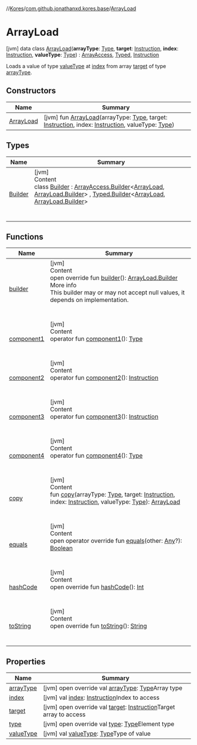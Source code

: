 //[Kores](../../index.md)/[com.github.jonathanxd.kores.base](../index.md)/[ArrayLoad](index.md)



# ArrayLoad  
 [jvm] data class [ArrayLoad](index.md)(**arrayType**: [Type](https://docs.oracle.com/javase/8/docs/api/java/lang/reflect/Type.html), **target**: [Instruction](../../com.github.jonathanxd.kores/-instruction/index.md), **index**: [Instruction](../../com.github.jonathanxd.kores/-instruction/index.md), **valueType**: [Type](https://docs.oracle.com/javase/8/docs/api/java/lang/reflect/Type.html)) : [ArrayAccess](../-array-access/index.md), [Typed](../-typed/index.md), [Instruction](../../com.github.jonathanxd.kores/-instruction/index.md)

Loads a value of type [valueType](value-type.md) at [index](--index--.md) from array [target](target.md) of type [arrayType](array-type.md).

   


## Constructors  
  
|  Name|  Summary| 
|---|---|
| <a name="com.github.jonathanxd.kores.base/ArrayLoad/ArrayLoad/#java.lang.reflect.Type#com.github.jonathanxd.kores.Instruction#com.github.jonathanxd.kores.Instruction#java.lang.reflect.Type/PointingToDeclaration/"></a>[ArrayLoad](-array-load.md)| <a name="com.github.jonathanxd.kores.base/ArrayLoad/ArrayLoad/#java.lang.reflect.Type#com.github.jonathanxd.kores.Instruction#com.github.jonathanxd.kores.Instruction#java.lang.reflect.Type/PointingToDeclaration/"></a> [jvm] fun [ArrayLoad](-array-load.md)(arrayType: [Type](https://docs.oracle.com/javase/8/docs/api/java/lang/reflect/Type.html), target: [Instruction](../../com.github.jonathanxd.kores/-instruction/index.md), index: [Instruction](../../com.github.jonathanxd.kores/-instruction/index.md), valueType: [Type](https://docs.oracle.com/javase/8/docs/api/java/lang/reflect/Type.html))   <br>


## Types  
  
|  Name|  Summary| 
|---|---|
| <a name="com.github.jonathanxd.kores.base/ArrayLoad.Builder///PointingToDeclaration/"></a>[Builder](-builder/index.md)| <a name="com.github.jonathanxd.kores.base/ArrayLoad.Builder///PointingToDeclaration/"></a>[jvm]  <br>Content  <br>class [Builder](-builder/index.md) : [ArrayAccess.Builder](../-array-access/-builder/index.md)<[ArrayLoad](index.md), [ArrayLoad.Builder](-builder/index.md)> , [Typed.Builder](../-typed/-builder/index.md)<[ArrayLoad](index.md), [ArrayLoad.Builder](-builder/index.md)>   <br><br><br>


## Functions  
  
|  Name|  Summary| 
|---|---|
| <a name="com.github.jonathanxd.kores.base/ArrayLoad/builder/#/PointingToDeclaration/"></a>[builder](builder.md)| <a name="com.github.jonathanxd.kores.base/ArrayLoad/builder/#/PointingToDeclaration/"></a>[jvm]  <br>Content  <br>open override fun [builder](builder.md)(): [ArrayLoad.Builder](-builder/index.md)  <br>More info  <br>This builder may or may not accept null values, it depends on implementation.  <br><br><br>
| <a name="com.github.jonathanxd.kores.base/ArrayLoad/component1/#/PointingToDeclaration/"></a>[component1](component1.md)| <a name="com.github.jonathanxd.kores.base/ArrayLoad/component1/#/PointingToDeclaration/"></a>[jvm]  <br>Content  <br>operator fun [component1](component1.md)(): [Type](https://docs.oracle.com/javase/8/docs/api/java/lang/reflect/Type.html)  <br><br><br>
| <a name="com.github.jonathanxd.kores.base/ArrayLoad/component2/#/PointingToDeclaration/"></a>[component2](component2.md)| <a name="com.github.jonathanxd.kores.base/ArrayLoad/component2/#/PointingToDeclaration/"></a>[jvm]  <br>Content  <br>operator fun [component2](component2.md)(): [Instruction](../../com.github.jonathanxd.kores/-instruction/index.md)  <br><br><br>
| <a name="com.github.jonathanxd.kores.base/ArrayLoad/component3/#/PointingToDeclaration/"></a>[component3](component3.md)| <a name="com.github.jonathanxd.kores.base/ArrayLoad/component3/#/PointingToDeclaration/"></a>[jvm]  <br>Content  <br>operator fun [component3](component3.md)(): [Instruction](../../com.github.jonathanxd.kores/-instruction/index.md)  <br><br><br>
| <a name="com.github.jonathanxd.kores.base/ArrayLoad/component4/#/PointingToDeclaration/"></a>[component4](component4.md)| <a name="com.github.jonathanxd.kores.base/ArrayLoad/component4/#/PointingToDeclaration/"></a>[jvm]  <br>Content  <br>operator fun [component4](component4.md)(): [Type](https://docs.oracle.com/javase/8/docs/api/java/lang/reflect/Type.html)  <br><br><br>
| <a name="com.github.jonathanxd.kores.base/ArrayLoad/copy/#java.lang.reflect.Type#com.github.jonathanxd.kores.Instruction#com.github.jonathanxd.kores.Instruction#java.lang.reflect.Type/PointingToDeclaration/"></a>[copy](copy.md)| <a name="com.github.jonathanxd.kores.base/ArrayLoad/copy/#java.lang.reflect.Type#com.github.jonathanxd.kores.Instruction#com.github.jonathanxd.kores.Instruction#java.lang.reflect.Type/PointingToDeclaration/"></a>[jvm]  <br>Content  <br>fun [copy](copy.md)(arrayType: [Type](https://docs.oracle.com/javase/8/docs/api/java/lang/reflect/Type.html), target: [Instruction](../../com.github.jonathanxd.kores/-instruction/index.md), index: [Instruction](../../com.github.jonathanxd.kores/-instruction/index.md), valueType: [Type](https://docs.oracle.com/javase/8/docs/api/java/lang/reflect/Type.html)): [ArrayLoad](index.md)  <br><br><br>
| <a name="kotlin/Any/equals/#kotlin.Any?/PointingToDeclaration/"></a>[equals](../../com.github.jonathanxd.kores.util/-simple-resolver/index.md#%5Bkotlin%2FAny%2Fequals%2F%23kotlin.Any%3F%2FPointingToDeclaration%2F%5D%2FFunctions%2F-427383591)| <a name="kotlin/Any/equals/#kotlin.Any?/PointingToDeclaration/"></a>[jvm]  <br>Content  <br>open operator override fun [equals](../../com.github.jonathanxd.kores.util/-simple-resolver/index.md#%5Bkotlin%2FAny%2Fequals%2F%23kotlin.Any%3F%2FPointingToDeclaration%2F%5D%2FFunctions%2F-427383591)(other: [Any](https://kotlinlang.org/api/latest/jvm/stdlib/kotlin/-any/index.html)?): [Boolean](https://kotlinlang.org/api/latest/jvm/stdlib/kotlin/-boolean/index.html)  <br><br><br>
| <a name="kotlin/Any/hashCode/#/PointingToDeclaration/"></a>[hashCode](../../com.github.jonathanxd.kores.util/-simple-resolver/index.md#%5Bkotlin%2FAny%2FhashCode%2F%23%2FPointingToDeclaration%2F%5D%2FFunctions%2F-427383591)| <a name="kotlin/Any/hashCode/#/PointingToDeclaration/"></a>[jvm]  <br>Content  <br>open override fun [hashCode](../../com.github.jonathanxd.kores.util/-simple-resolver/index.md#%5Bkotlin%2FAny%2FhashCode%2F%23%2FPointingToDeclaration%2F%5D%2FFunctions%2F-427383591)(): [Int](https://kotlinlang.org/api/latest/jvm/stdlib/kotlin/-int/index.html)  <br><br><br>
| <a name="kotlin/Any/toString/#/PointingToDeclaration/"></a>[toString](../../com.github.jonathanxd.kores.util/-simple-resolver/index.md#%5Bkotlin%2FAny%2FtoString%2F%23%2FPointingToDeclaration%2F%5D%2FFunctions%2F-427383591)| <a name="kotlin/Any/toString/#/PointingToDeclaration/"></a>[jvm]  <br>Content  <br>open override fun [toString](../../com.github.jonathanxd.kores.util/-simple-resolver/index.md#%5Bkotlin%2FAny%2FtoString%2F%23%2FPointingToDeclaration%2F%5D%2FFunctions%2F-427383591)(): [String](https://kotlinlang.org/api/latest/jvm/stdlib/kotlin/-string/index.html)  <br><br><br>


## Properties  
  
|  Name|  Summary| 
|---|---|
| <a name="com.github.jonathanxd.kores.base/ArrayLoad/arrayType/#/PointingToDeclaration/"></a>[arrayType](array-type.md)| <a name="com.github.jonathanxd.kores.base/ArrayLoad/arrayType/#/PointingToDeclaration/"></a> [jvm] open override val [arrayType](array-type.md): [Type](https://docs.oracle.com/javase/8/docs/api/java/lang/reflect/Type.html)Array type   <br>
| <a name="com.github.jonathanxd.kores.base/ArrayLoad/index/#/PointingToDeclaration/"></a>[index](--index--.md)| <a name="com.github.jonathanxd.kores.base/ArrayLoad/index/#/PointingToDeclaration/"></a> [jvm] val [index](--index--.md): [Instruction](../../com.github.jonathanxd.kores/-instruction/index.md)Index to access   <br>
| <a name="com.github.jonathanxd.kores.base/ArrayLoad/target/#/PointingToDeclaration/"></a>[target](target.md)| <a name="com.github.jonathanxd.kores.base/ArrayLoad/target/#/PointingToDeclaration/"></a> [jvm] open override val [target](target.md): [Instruction](../../com.github.jonathanxd.kores/-instruction/index.md)Target array to access   <br>
| <a name="com.github.jonathanxd.kores.base/ArrayLoad/type/#/PointingToDeclaration/"></a>[type](type.md)| <a name="com.github.jonathanxd.kores.base/ArrayLoad/type/#/PointingToDeclaration/"></a> [jvm] open override val [type](type.md): [Type](https://docs.oracle.com/javase/8/docs/api/java/lang/reflect/Type.html)Element type   <br>
| <a name="com.github.jonathanxd.kores.base/ArrayLoad/valueType/#/PointingToDeclaration/"></a>[valueType](value-type.md)| <a name="com.github.jonathanxd.kores.base/ArrayLoad/valueType/#/PointingToDeclaration/"></a> [jvm] val [valueType](value-type.md): [Type](https://docs.oracle.com/javase/8/docs/api/java/lang/reflect/Type.html)Type of value   <br>

